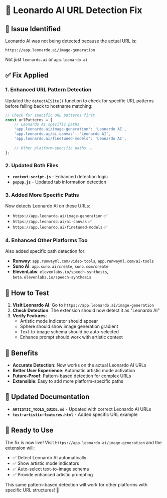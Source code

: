 # 🔧 Leonardo AI URL Detection Fix

## 🐛 **Issue Identified**
Leonardo AI was not being detected because the actual URL is:
```
https://app.leonardo.ai/image-generation
```
Not just `leonardo.ai` or `app.leonardo.ai`

## ✅ **Fix Applied**

### **1. Enhanced URL Pattern Detection**
Updated the `detectAISite()` function to check for specific URL patterns before falling back to hostname matching:

```javascript
// Check for specific URL patterns first
const urlPatterns = {
    // Leonardo AI specific paths
    'app.leonardo.ai/image-generation': 'Leonardo AI',
    'app.leonardo.ai/ai-canvas': 'Leonardo AI',
    'app.leonardo.ai/finetuned-models': 'Leonardo AI',
    
    // Other platform-specific paths...
};
```

### **2. Updated Both Files**
- **`content-script.js`** - Enhanced detection logic
- **`popup.js`** - Updated tab information detection

### **3. Added More Specific Paths**
Now detects Leonardo AI on these URLs:
- `https://app.leonardo.ai/image-generation` ✅
- `https://app.leonardo.ai/ai-canvas` ✅
- `https://app.leonardo.ai/finetuned-models` ✅

### **4. Enhanced Other Platforms Too**
Also added specific path detection for:
- **Runway**: `app.runwayml.com/video-tools`, `app.runwayml.com/ai-tools`
- **Suno AI**: `app.suno.ai/create`, `suno.com/create`
- **ElevenLabs**: `elevenlabs.io/speech-synthesis`, `beta.elevenlabs.io/speech-synthesis`

## 🧪 **How to Test**

1. **Visit Leonardo AI**: Go to `https://app.leonardo.ai/image-generation`
2. **Check Detection**: The extension should now detect it as "Leonardo AI"
3. **Verify Features**:
   - Artistic mode indicator should appear
   - Sphere should show image generation gradient
   - Text-to-image schema should be auto-selected
   - Enhance prompt should work with artistic context

## 🎯 **Benefits**

- **Accurate Detection**: Now works on the actual Leonardo AI URLs
- **Better User Experience**: Automatic artistic mode activation
- **Future-Proof**: Pattern-based detection for complex URLs
- **Extensible**: Easy to add more platform-specific paths

## 📝 **Updated Documentation**

- **`ARTISTIC_TOOLS_GUIDE.md`** - Updated with correct Leonardo AI URLs
- **`test-artistic-features.html`** - Added specific URL example

## 🚀 **Ready to Use**

The fix is now live! Visit `https://app.leonardo.ai/image-generation` and the extension will:
- ✅ Detect Leonardo AI automatically
- ✅ Show artistic mode indicators
- ✅ Auto-select text-to-image schema
- ✅ Provide enhanced artistic prompting

This same pattern-based detection will work for other platforms with specific URL structures! 🎨

